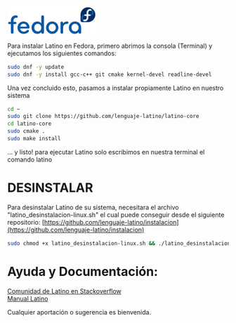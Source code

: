 <img width="40%" src ="https://raw.githubusercontent.com/MelvinG24/Latino/master/.readme/imgs/fedora.svg" />

Para instalar Latino en Fedora, primero abrimos la consola (Terminal) y ejecutamos los siguientes comandos:

```bash
sudo dnf -y update
sudo dnf -y install gcc-c++ git cmake kernel-devel readline-devel
```

Una vez concluido esto, pasamos a instalar propiamente Latino en nuestro sistema

```bash
cd ~
sudo git clone https://github.com/lenguaje-latino/latino-core
cd latino-core
sudo cmake .
sudo make install 
```

… y listo! para ejecutar Latino solo escribimos en nuestra terminal el comando latino

# DESINSTALAR
Para desinstalar Latino de su sistema, necesitara el archivo "latino_desinstalacion-linux.sh" el cual puede conseguir desde el siguiente repositorio:
[https://github.com/lenguaje-latino/instalacion](https://github.com/lenguaje-latino/instalacion)

```bash
sudo chmod +x latino_desinstalacion-linux.sh && ./latino_desinstalacion-linux.sh
```

# Ayuda y Documentación:
[Comunidad de Latino en Stackoverflow](https://es.stackoverflow.com/questions/tagged/latino)<br/>
[Manual Latino](http://manual.lenguaje-latino.org/)

Cualquier aportación o sugerencia es bienvenida.